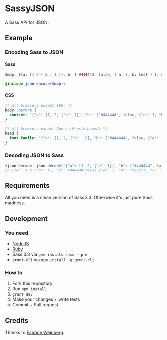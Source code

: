 # SassyJSON

A Sass API for JSON.

## Example

### Encoding Sass to JSON

#### Sass

``` scss
$map: ((a: (1 2 ( b : 1 )), b: ( #444444, false, ( a: 1, b: test ) ), c: (2 3 4 string));

@include json-encode($map);
```

#### CSS

``` css
/* All browsers except IE8- */
body::before {
  content: '{"a": [1, 2, {"b": 1}], "b": ["#444444", false, {"a": 1, "b": "test"}], "c": [2, 3, 4, "string"]}';
}

/* All browsers except Opera (Presto based) */
head {
  font-family: '{"a": [1, 2, {"b": 1}], "b": ["#444444", false, {"a": 1, "b": "test"}], "c": [2, 3, 4, "string"]}';
}
```

### Decoding JSON to Sass

``` scss
$json-decode: json-decode('{"a": [1, 2, {"b": 1}], "b": ["#444444", false, {"a": 1, "b": "test"}], "c": [2, 3, 4, "string"]}');
// ("a": 1 2 ("b": 1), "b": #444444 false ("a": 1, "b": "test"), "c": 2 3 4 "string")
```

## Requirements

All you need is a clean version of Sass 3.3. Otherwise it's just pure Sass madness.

## Development

### You need

  * [NodeJS](http://nodejs.org)
  * [Ruby](https://www.ruby-lang.org/)
  * Sass 3.3 via `gem instals sass --pre`
  * `grunt-cli` via `npm install -g grunt-cli`

### How to

  1. Fork this repository
  2. Run `npm install`
  3. `grunt dev`
  4. Make your changes + write tests
  5. Commit + Pull request

## Credits

Thanks to [Fabrice Weinberg](http://github.com/fweinb).
